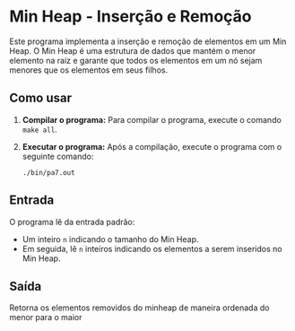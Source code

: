 # Min Heap - Inserção e Remoção

Este programa implementa a inserção e remoção de elementos em um Min Heap. O Min Heap é uma estrutura de dados que mantém o menor elemento na raiz e garante que todos os elementos em um nó sejam menores que os elementos em seus filhos.

## Como usar

1. **Compilar o programa:**
   Para compilar o programa, execute o comando `make all`.

2. **Executar o programa:**
   Após a compilação, execute o programa com o seguinte comando:

       ./bin/pa7.out

## Entrada

O programa lê da entrada padrão:
- Um inteiro `n` indicando o tamanho do Min Heap.
- Em seguida, lê `n` inteiros indicando os elementos a serem inseridos no Min Heap.

## Saída 

Retorna os elementos removidos do minheap de maneira ordenada do menor para o maior
